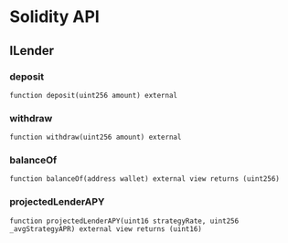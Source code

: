 # Solidity API

## ILender

### deposit

```solidity
function deposit(uint256 amount) external
```

### withdraw

```solidity
function withdraw(uint256 amount) external
```

### balanceOf

```solidity
function balanceOf(address wallet) external view returns (uint256)
```

### projectedLenderAPY

```solidity
function projectedLenderAPY(uint16 strategyRate, uint256 _avgStrategyAPR) external view returns (uint16)
```


